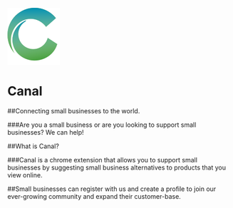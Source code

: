![Canal](/Assets/logo.svg)
# Canal
 
##Connecting small businesses to the world.

###Are you a small business or are you looking to support small businesses?
We can help!

##What is Canal?

###Canal is a chrome extension that allows you to support small businesses by suggesting small business alternatives to products that you view online.

##Small businesses can register with us and create a profile to join our ever-growing community and expand their customer-base.
